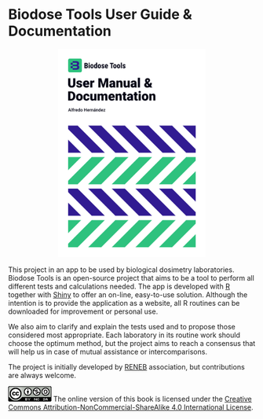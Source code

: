 # Biodose Tools User Guide & Documentation

<p align="center">
	<img src="images/cover.png" alt="cover" width="300"/>
</p>


This project in an app to be used by biological dosimetry laboratories. Biodose Tools is an open-source project that aims to be a tool to perform all different tests and calculations needed. The app is developed with [R](https://www.r-project.org/about.html) together with [Shiny](https://shiny.rstudio.com) to offer an on-line, easy-to-use solution. Although the intention is to provide the application as a website, all R routines can be downloaded for improvement or personal use.

We also aim to clarify and explain the tests used and to propose those considered most appropriate. Each laboratory in its routine work should choose the optimum method, but the project aims to reach a consensus that will help us in case of mutual assistance or intercomparisons.

The project is initially developed by [RENEB](http://www.reneb.net) association, but contributions are always welcome.

![Creative Commons License](images/by-nc-sa.png)
The online version of this book is licensed under the [Creative Commons Attribution-NonCommercial-ShareAlike 4.0 International License](http://creativecommons.org/licenses/by-nc-sa/4.0/).

